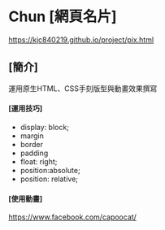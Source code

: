 # Chun [網頁名片]
https://kjc840219.github.io/project/pix.html

## [簡介]
運用原生HTML、CSS手刻版型與動畫效果撰寫

#### [運用技巧]
* display: block;
* margin
* border
* padding
* float: right;
* position:absolute;
* position: relative;

#### [使用動畫]
https://www.facebook.com/capoocat/